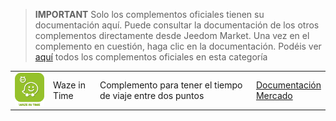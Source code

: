 
>**IMPORTANT**
>Solo los complementos oficiales tienen su documentación aquí. Puede consultar la documentación de los otros complementos directamente desde Jeedom Market. Una vez en el complemento en cuestión, haga clic en la documentación.
>Podéis ver [aquí](https://market.jeedom.com/index.php?v=d&p=market&type=plugin&categorie=travel) todos los complementos oficiales en esta categoría


| | | | |
|--- | --- | --- | ---|
|<img src="wazeintime/wazeintime_icon.png" class="pluginLogo" width="100" />|Waze in Time|Complemento para tener el tiempo de viaje entre dos puntos|[Documentación](wazeintime/index.md)<br/>[Mercado](https://market.jeedom.com/index.php?v=d&p=market_display&id=1820)|
